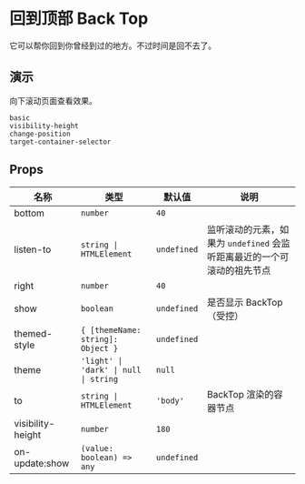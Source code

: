 # 回到顶部 Back Top
<!--single-column-->
它可以帮你回到你曾经到过的地方。不过时间是回不去了。
## 演示
向下滚动页面查看效果。

```demo
basic
visibility-height
change-position
target-container-selector
```

## Props
|名称|类型|默认值|说明|
|-|-|-|-|
|bottom|`number`|`40`||
|listen-to|`string \| HTMLElement`|`undefined`|监听滚动的元素，如果为 `undefined` 会监听距离最近的一个可滚动的祖先节点|
|right|`number`|`40`||
|show|`boolean`|`undefined`|是否显示 BackTop（受控）|
|themed-style|`{ [themeName: string]: Object }`|`undefined`||
|theme|`'light' \| 'dark' \| null \| string`|`null`||
|to|`string \| HTMLElement`|`'body'`|BackTop 渲染的容器节点|
|visibility-height|`number`|`180`||
|on-update:show|`(value: boolean) => any`|`undefined`||